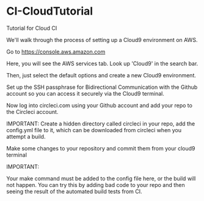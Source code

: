 # CI-CloudTutorial
Tutorial for Cloud CI 

We'll walk through the process of setting up a Cloud9 environment on AWS.

Go to https://console.aws.amazon.com

Here, you will see the AWS services tab. Look up 'Cloud9' in the search bar.


Then, just select the default options and create a new Cloud9 environment.




Set up the SSH passphrase for Bidirectional Communication with the Github account so you can access it securely via the Cloud9 terminal. 

Now log into circleci.com using your Github account and add your repo to the Circleci account. 

IMPORTANT:
Create a hidden directory called circleci in your repo, add the config.yml file to it, which can be downloaded from circleci when you attempt a build.


Make some changes to your repository and commit them from your cloud9 terminal

IMPORTANT:

Your make command must be added to the config file here, or the build will not happen. You can try this by adding bad code to your repo and then seeing the result of the automated build tests from CI. 
